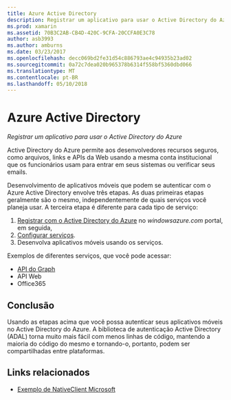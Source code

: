```yaml
---
title: Azure Active Directory
description: Registrar um aplicativo para usar o Active Directory do Azure
ms.prod: xamarin
ms.assetid: 70B3C2AB-CB4D-420C-9CFA-20CCFA0E3C78
author: asb3993
ms.author: amburns
ms.date: 03/23/2017
ms.openlocfilehash: decc069bd2fe31d54c886793ae4c94935b23ad02
ms.sourcegitcommit: 0a72c7dea020b965378b6314f558bf5360dbd066
ms.translationtype: MT
ms.contentlocale: pt-BR
ms.lasthandoff: 05/10/2018
---
```

# <a name="azure-active-directory"></a>Azure Active Directory

_Registrar um aplicativo para usar o Active Directory do Azure_

Active Directory do Azure permite aos desenvolvedores recursos seguros, como arquivos, links e APIs da Web usando a mesma conta institucional que os funcionários usam para entrar em seus sistemas ou verificar seus emails.

Desenvolvimento de aplicativos móveis que podem se autenticar com o Azure Active Directory envolve três etapas.
As duas primeiras etapas geralmente são o mesmo, independentemente de quais serviços você planeja usar. A terceira etapa é diferente para cada tipo de serviço:

  1. [Registrar com o Active Directory do Azure](~/cross-platform/data-cloud/active-directory/get-started/register.md) no *windowsazure.com* portal, em seguida,
  2. [Configurar serviços](~/cross-platform/data-cloud/active-directory/get-started/configure.md).
  3. Desenvolva aplicativos móveis usando os serviços.

Exemplos de diferentes serviços, que você pode acessar:

- [API do Graph](~/cross-platform/data-cloud/active-directory/graph.md)
- API Web
- Office365


## <a name="conclusion"></a>Conclusão

Usando as etapas acima que você possa autenticar seus aplicativos móveis no Active Directory do Azure. A biblioteca de autenticação Active Directory (ADAL) torna muito mais fácil com menos linhas de código, mantendo a maioria do código do mesmo e tornando-o, portanto, podem ser compartilhadas entre plataformas.



## <a name="related-links"></a>Links relacionados

- [Exemplo de NativeClient Microsoft](https://github.com/AzureADSamples/NativeClient-MultiTarget-DotNet)
